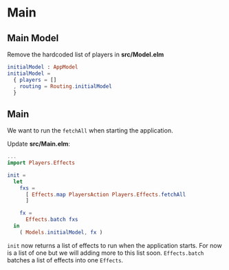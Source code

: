# Main

## Main Model

Remove the hardcoded list of players in __src/Model.elm__

```elm
initialModel : AppModel
initialModel =
  { players = []
  , routing = Routing.initialModel
  }
```




## Main

We want to run the `fetchAll` when starting the application.

Update __src/Main.elm__:

```elm
...
import Players.Effects

init =
  let
    fxs =
      [ Effects.map PlayersAction Players.Effects.fetchAll
      ]

    fx =
      Effects.batch fxs
  in
    ( Models.initialModel, fx )
```

`init` now returns a list of effects to run when the application starts. For now is a list of one but we will adding more to this list soon. `Effects.batch` batches a list of effects into one `Effects`.
